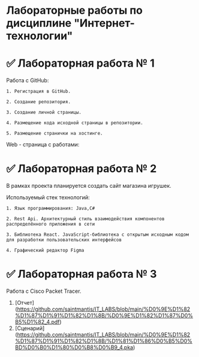 # Лабораторные работы по дисциплине "Интернет-технологии"
# ✅ Лабораторная работа № 1
Работа с GitHub:

	1. Регистрация в GitHub.

	2. Создание репозитория.

	3. Создание личной страницы.

	4. Размещение кода исходной страницы в репозитории.

	5. Размещение странички на хостинге.

Web - страница с работами: 

# ✅ Лабораторная работа № 2

В рамках проекта планируется создать сайт магазина игрушек.

Используемый стек технологий:

	1. Язык программирования: Java,C#

	2. Rest Api. Архитектурный стиль взаимодействия компонентов распределённого приложения в сети

	3. Библиотека React. JavaScript-библиотека с открытым исходным кодом для разработки пользовательских интерфейсов

	4. Графический редактор Figma

# ✅ Лабораторная работа № 3

Работа с Cisco Packet Tracer. 

1. [Отчет] (https://github.com/saintmantis/IT_LABS/blob/main/%D0%9E%D1%82%D1%87%D1%91%D1%82%D1%8B/%D0%9E%D1%82%D1%87%D0%B5%D1%82_4.pdf)
2. [Сценарий] (https://github.com/saintmantis/IT_LABS/blob/main/%D0%9E%D1%82%D1%87%D1%91%D1%82%D1%8B/%D1%81%D1%86%D0%B5%D0%BD%D0%B0%D1%80%D0%B8%D0%B9_4.pka)
